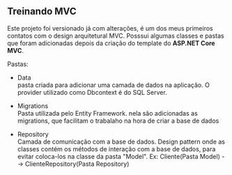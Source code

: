 ## Treinando MVC

Este projeto foi versionado já com alterações, é um dos meus primeiros contatos com o design arquitetural MVC. Posssui algumas classes e pastas que foram adicionadas depois da criação do template do **ASP.NET Core MVC**.

Pastas:
- Data  
pasta criada para adicionar uma camada de dados na aplicação. O provider utilizado como Dbcontext é do SQL Server.

- Migrations  
Pasta utilizada pelo Entity Framework. nela são adicionadas as migrations, que facilitam o trabalaho na hora de criar a base de dados

- Repository  
Camada de comunicação com a base de dados. Design pattern onde as classes contém os métodos de interação com a base de dados, para evitar coloca-los na classe da pasta "Model". Ex: Cliente(Pasta Model) --> ClienteRepository(Pasta Repository)
